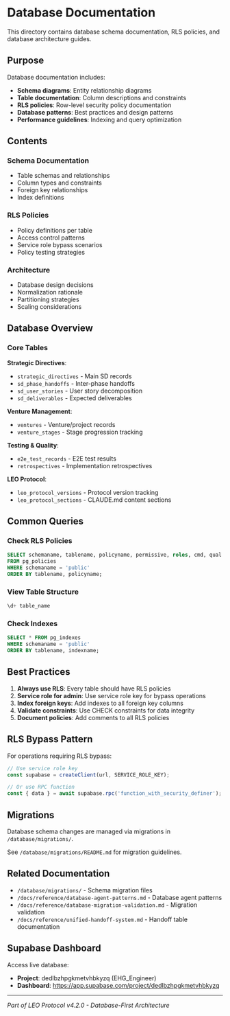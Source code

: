 # Database Documentation

This directory contains database schema documentation, RLS policies, and database architecture guides.

## Purpose

Database documentation includes:
- **Schema diagrams**: Entity relationship diagrams
- **Table documentation**: Column descriptions and constraints
- **RLS policies**: Row-level security policy documentation
- **Database patterns**: Best practices and design patterns
- **Performance guidelines**: Indexing and query optimization

## Contents

### Schema Documentation
- Table schemas and relationships
- Column types and constraints
- Foreign key relationships
- Index definitions

### RLS Policies
- Policy definitions per table
- Access control patterns
- Service role bypass scenarios
- Policy testing strategies

### Architecture
- Database design decisions
- Normalization rationale
- Partitioning strategies
- Scaling considerations

## Database Overview

### Core Tables

**Strategic Directives**:
- `strategic_directives` - Main SD records
- `sd_phase_handoffs` - Inter-phase handoffs
- `sd_user_stories` - User story decomposition
- `sd_deliverables` - Expected deliverables

**Venture Management**:
- `ventures` - Venture/project records
- `venture_stages` - Stage progression tracking

**Testing & Quality**:
- `e2e_test_records` - E2E test results
- `retrospectives` - Implementation retrospectives

**LEO Protocol**:
- `leo_protocol_versions` - Protocol version tracking
- `leo_protocol_sections` - CLAUDE.md content sections

## Common Queries

### Check RLS Policies
```sql
SELECT schemaname, tablename, policyname, permissive, roles, cmd, qual
FROM pg_policies
WHERE schemaname = 'public'
ORDER BY tablename, policyname;
```

### View Table Structure
```sql
\d+ table_name
```

### Check Indexes
```sql
SELECT * FROM pg_indexes
WHERE schemaname = 'public'
ORDER BY tablename, indexname;
```

## Best Practices

1. **Always use RLS**: Every table should have RLS policies
2. **Service role for admin**: Use service role key for bypass operations
3. **Index foreign keys**: Add indexes to all foreign key columns
4. **Validate constraints**: Use CHECK constraints for data integrity
5. **Document policies**: Add comments to all RLS policies

## RLS Bypass Pattern

For operations requiring RLS bypass:
```javascript
// Use service role key
const supabase = createClient(url, SERVICE_ROLE_KEY);

// Or use RPC function
const { data } = await supabase.rpc('function_with_security_definer');
```

## Migrations

Database schema changes are managed via migrations in `/database/migrations/`.

See `/database/migrations/README.md` for migration guidelines.

## Related Documentation

- `/database/migrations/` - Schema migration files
- `/docs/reference/database-agent-patterns.md` - Database agent patterns
- `/docs/reference/database-migration-validation.md` - Migration validation
- `/docs/reference/unified-handoff-system.md` - Handoff table documentation

## Supabase Dashboard

Access live database:
- **Project**: dedlbzhpgkmetvhbkyzq (EHG_Engineer)
- **Dashboard**: https://app.supabase.com/project/dedlbzhpgkmetvhbkyzq

---

*Part of LEO Protocol v4.2.0 - Database-First Architecture*
